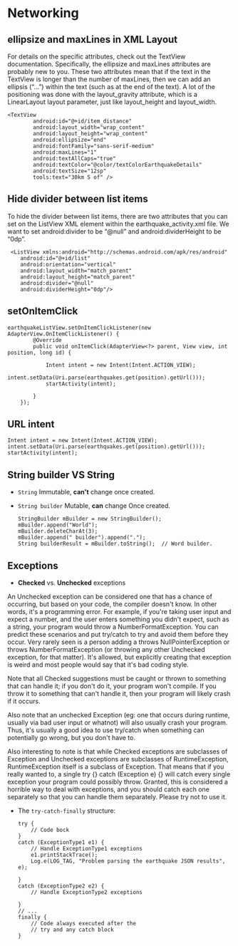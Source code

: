 # Networking



## ellipsize and maxLines in XML Layout

For details on the specific attributes, check out the TextView documentation. Specifically, the ellipsize and maxLines attributes are probably new to you. These two attributes mean that if the text in the TextView is longer than the number of maxLines, then we can add an ellipsis (“...”) within the text (such as at the end of the text). A lot of the positioning was done with the layout_gravity attribute, which is a LinearLayout layout parameter, just like layout_height and layout_width.  
  
    
    <TextView
            android:id="@+id/item_distance"
            android:layout_width="wrap_content"
            android:layout_height="wrap_content"
            android:ellipsize="end"
            android:fontFamily="sans-serif-medium"
            android:maxLines="1"
            android:textAllCaps="true"
            android:textColor="@color/textColorEarthquakeDetails"
            android:textSize="12sp"
            tools:text="30km S of" />



## Hide divider between list items

To hide the divider between list items, there are two attributes that you can set on the ListView XML element within the earthquake_activity.xml file. We want to set android:divider to be “@null” and android:dividerHeight to be “0dp”.

     <ListView xmlns:android="http://schemas.android.com/apk/res/android"
        android:id="@+id/list"
        android:orientation="vertical"
        android:layout_width="match_parent"
        android:layout_height="match_parent"
        android:divider="@null"
        android:dividerHeight="0dp"/>

## setOnItemClick

    earthquakeListView.setOnItemClickListener(new AdapterView.OnItemClickListener() {
            @Override
            public void onItemClick(AdapterView<?> parent, View view, int position, long id) {

                Intent intent = new Intent(Intent.ACTION_VIEW);
                intent.setData(Uri.parse(earthquakes.get(position).getUrl()));
                startActivity(intent);

            }
        });
        
## URL intent

    Intent intent = new Intent(Intent.ACTION_VIEW);
    intent.setData(Uri.parse(earthquakes.get(position).getUrl()));
    startActivity(intent);

## String builder VS String

* `String` Immutable, **can't** change once created.

* `String builder` Mutable, **can** change Once created.

      StringBuilder mBuilder = new StringBuilder();
      mBuilder.append("World");
      mBuilder.deleteCharAt(3);
      mBuilder.append(" builder").append(".");
      String builderResult = mBuilder.toString();  // Word builder.

## Exceptions
* **Checked** vs. **Unchecked** exceptions

An Unchecked exception can be considered one that has a chance of occurring, but based on your code, the compiler doesn't know. In other words, it's a programming error. For example, if you're taking user input and expect a number, and the user enters something you didn't expect, such as a string, your program would throw a NumberFormatException. You can predict these scenarios and put try/catch to try and avoid them before they occur. Very rarely seen is a person adding a throws NullPointerException or throws NumberFormatException (or throwing any other Unchecked exception, for that matter). It's allowed, but explicitly creating that exception is weird and most people would say that it's bad coding style.

Note that all Checked suggestions must be caught or thrown to something that can handle it; if you don't do it, your program won't compile. If you throw it to something that can't handle it, then your program will likely crash if it occurs.

Also note that an unchecked Exception (eg: one that occurs during runtime, usually via bad user input or whatnot) will also usually crash your program. Thus, it's usually a good idea to use try/catch when something can potentially go wrong, but you don't have to.

Also interesting to note is that while Checked exceptions are subclasses of Exception and Unchecked exceptions are subclasses of RuntimeException, RuntimeException itself is a subclass of Exception. That means that if you really wanted to, a single try {} catch (Exception e) {} will catch every single exception your program could possibly throw. Granted, this is considered a horrible way to deal with exceptions, and you should catch each one separately so that you can handle them separately. Please try not to use it.


* The `try-catch-finally` structure:

      try {
          // Code bock
      }
      catch (ExceptionType1 e1) {
          // Handle ExceptionType1 exceptions
          e1.printStackTrace();
          Log.e(LOG_TAG, "Problem parsing the earthquake JSON results", e);

      }
      catch (ExceptionType2 e2) {
          // Handle ExceptionType2 exceptions
          
      }
      // ...
      finally {
          // Code always executed after the
          // try and any catch block
      }
